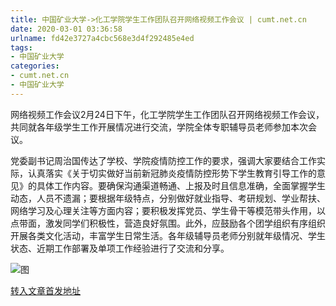 ```yaml
---
title: 中国矿业大学->化工学院学生工作团队召开网络视频工作会议 | cumt.net.cn
date: 2020-03-01 03:36:58
urlname: fd42e3727a4cbc568e3d4f292485e4ed
tags: 
- 中国矿业大学
categories:
- cumt.net.cn
- 中国矿业大学
---
```

网络视频工作会议2月24日下午，化工学院学生工作团队召开网络视频工作会议，共同就各年级学生工作开展情况进行交流，学院全体专职辅导员老师参加本次会议。

党委副书记周治国传达了学校、学院疫情防控工作的要求，强调大家要结合工作实际，认真落实《关于切实做好当前新冠肺炎疫情防控形势下学生教育引导工作的意见》的具体工作内容。要确保沟通渠道畅通、上报及时且信息准确，全面掌握学生动态，人员不遗漏；要根据年级特点，分别做好就业指导、考研规划、学业帮扶、网络学习及心理关注等方面内容；要积极发挥党员、学生骨干等模范带头作用，以点带面，激发同学们积极性，营造良好氛围。此外，应鼓励各个团学组织有序组织开展各类文化活动，丰富学生日常生活。各年级辅导员老师分别就年级情况、学生状态、近期工作部署及单项工作经验进行了交流和分享。

![图](http://xwzx.cumt.edu.cn/_upload/article/images/88/9e/71f5132b42c4923b4a32b2b68c1e/68cb5dc5-8a2b-4381-a65a-9009a389bcab.jpg)

[转入文章首发地址](http://xwzx.cumt.edu.cn/89/17/c523a559383/page.htm)